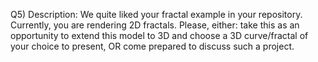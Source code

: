 Q5)
Description: We quite liked your fractal example in your repository. Currently, you are rendering
2D fractals. Please, either: take this as an opportunity to extend this model to 3D and choose a
3D curve/fractal of your choice to present, OR come prepared to discuss such a project.
